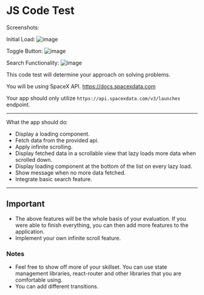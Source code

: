 # JS Code Test

Screenshots:

Initial Load:
![image](https://github.com/user-attachments/assets/c5046882-de7b-4c18-a550-7142f6ca69c8)

Toggle Button:
![image](https://github.com/user-attachments/assets/44ad72e9-ad7c-4997-af00-401869ce1516)

Search Functionality:
![image](https://github.com/user-attachments/assets/bb422736-47dd-4841-bfc6-f0c21030defb)


This code test will determine your approach on solving problems.

You will be using SpaceX API. <https://docs.spacexdata.com>

Your app should only utilize `https://api.spacexdata.com/v3/launches` endpoint.

---

What the app should do:

- Display a loading component.
- Fetch data from the provided api.
- Apply infinite scrolling.
- Display fetched data in a scrollable view that lazy loads more data when scrolled down.
- Display loading component at the bottom of the list on every lazy load.
- Show message when no more data fetched.
- Integrate basic search feature.

---

## Important

- The above features will be the whole basis of your evaluation. If you were able to finish everything, you can then add more features to the application.
- Implement your own infinite scroll feature.

### Notes

- Feel free to show off more of your skillset. You can use state management libraries, react-router and other libraries that you are comfortable using.
- You can add different transitions.

